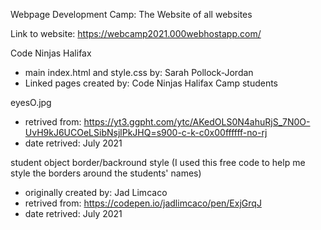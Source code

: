 Webpage Development Camp: The Website of all websites

Link to website: https://webcamp2021.000webhostapp.com/

Code Ninjas Halifax

- main index.html and style.css by: Sarah Pollock-Jordan
- Linked pages created by: Code Ninjas Halifax Camp students

eyesO.jpg
- retrived from: https://yt3.ggpht.com/ytc/AKedOLS0N4ahuRjS_7N0O-UvH9kJ6UCOeLSibNsjlPkJHQ=s900-c-k-c0x00ffffff-no-rj
- date retrived: July 2021

student object border/backround style
(I used this free code to help me style the borders around the students' names)
- originally created by: Jad Limcaco
- retrived from: https://codepen.io/jadlimcaco/pen/ExjGrqJ
- date retrived: July 2021
